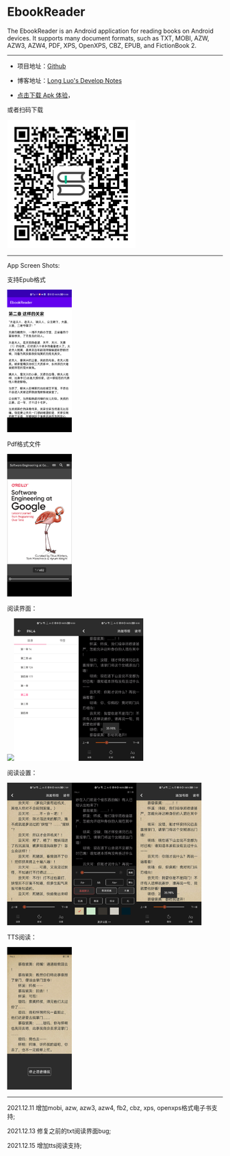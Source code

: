 # EbookReader

The EbookReader is an Android application for reading books on Android devices. It supports many document formats, such as TXT, MOBI, AZW, AZW3, AZW4, PDF, XPS, OpenXPS, CBZ, EPUB, and FictionBook 2.

-----------------------

* 项目地址：[Github](https://github.com/longluo/EbookReader)

* 博客地址：[Long Luo's Develop Notes](https://longluo.me)


* [点击下载 Apk 体验](https://raw.githubusercontent.com/longluo/Android_Dev_Quick/dev/releases/Android_Dev_Quick_debug.apk)，

或者扫码下载

![](pictures/EbookReader_QRCode.png)

-----------------



App Screen Shots:

支持Epub格式

<a href="./pictures/EbookReader_Epub.png"><img src="./pictures/EbookReader_Epub.png" width="30%" /></a>

Pdf格式文件

<a href="./pictures/pdf/EbookReader_Pdf.png"><img src="./pictures/pdf/EbookReader_Pdf.png" width="30%" /></a>

阅读界面：

<a href="./pictures/read/EbookReader_Reader_Page.png"><img src="./pictures/read/EbookReader_Reader_Page.png" width="30%" /></a><a href="./pictures/read/EbookReader_Read_Contents.png"><img src="./pictures/read/EbookReader_Read_Contents.png" width="30%" /></a><a href="./pictures/read/EbookReader_Read_NightMode.png"><img src="./pictures/read/EbookReader_Read_NightMode.png" width="30%" /></a>

阅读设置：

<a href="./pictures/read/EbookReader_Read_Setting.png"><img src="./pictures/read/EbookReader_Read_Setting.png" width="30%" /></a><a href="./pictures/read/EbookReader_Read_ReadSetting.png"><img src="./pictures/read/EbookReader_Read_ReadSetting.png" width="30%" /></a><a href="./pictures/read/EbookReader_Read_Progress.png"><img src="./pictures/read/EbookReader_Read_Progress.png" width="30%" /></a>

TTS阅读：

<a href="./pictures/read/EbookReader_Read_TTS.png"><img src="./pictures/read/EbookReader_Read_TTS.png" width="30%" /></a>

-----------------

2021.12.11 增加mobi, azw, azw3, azw4, fb2, cbz, xps, openxps格式电子书支持;

2021.12.13 修复之前的txt阅读界面bug;

2021.12.15 增加tts阅读支持;


